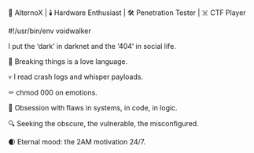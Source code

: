 🦇 AlternoX | 🕯️ Hardware Enthusiast | 🛠️ Penetration Tester | ☠️ CTF Player

#!/usr/bin/env voidwalker

I put the ‘dark’ in darknet and the ‘404’ in social life.

🖤 Breaking things is a love language.

💀 I read crash logs and whisper payloads.

⚰️ chmod 000 on emotions.

🧠 Obsession with flaws in systems, in code, in logic.

🔍 Seeking the obscure, the vulnerable, the misconfigured.

🌒 Eternal mood: the 2AM motivation 24/7.
